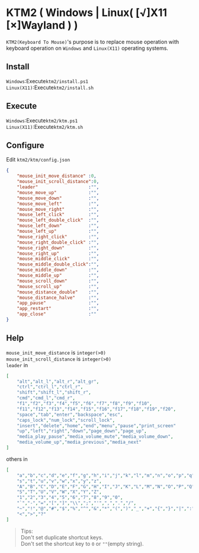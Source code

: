 # KTM2 ( Windows | Linux( [√]X11 [×]Wayland ) )
`KTM2(Keyboard To Mouse)`'s purpose is to replace mouse operation with 
keyboard operation on `Windows` and `Linux(X11)` operating systems.
## Install
`Windows`:Execute`ktm2/install.ps1`  
`Linux(X11)`:Execute`ktm2/install.sh`  
## Execute
`Windows`:Execute`ktm2/ktm.ps1`  
`Linux(X11)`:Execute`ktm2/ktm.sh`  
## Configure
Edit `ktm2/ktm/config.json`
```json
{
    "mouse_init_move_distance" :0,
    "mouse_init_scroll_distance":0,
    "leader"                   :"",
    "mouse_move_up"            :"",
    "mouse_move_down"          :"",
    "mouse_move_left"          :"",
    "mouse_move_right"         :"",
    "mouse_left_click"         :"",
    "mouse_left_double_click"  :"",
    "mouse_left_down"          :"",
    "mouse_left_up"            :"",
    "mouse_right_click"        :"",
    "mouse_right_double_click" :"",
    "mouse_right_down"         :"",
    "mouse_right_up"           :"",
    "mouse_middle_click"       :"",
    "mouse_middle_double_click":"",
    "mouse_middle_down"        :"",
    "mouse_middle_up"          :"",
    "mouse_scroll_down"        :"",
    "mouse_scroll_up"          :"",
    "mouse_distance_double"    :"",
    "mouse_distance_halve"     :"",
    "app_pause"                :"",
    "app_restart"              :"",
    "app_close"                :""
}
```
## Help
`mouse_init_move_distance` is `integer(>0)`  
`mouse_init_scroll_distance` is `integer(>0)`  
`leader` in
```json
[
    "alt","alt_l","alt_r","alt_gr",
    "ctrl","ctrl_l","ctrl_r",
    "shift","shift_l","shift_r",
    "cmd","cmd_l","cmd_r",
    "f1","f2","f3","f4","f5","f6","f7","f8","f9","f10",
    "f11","f12","f13","f14","f15","f16","f17","f18","f19","f20",
    "space","tab","enter","backspace","esc",
    "caps_lock","num_lock","scroll_lock",
    "insert","delete","home","end","menu","pause","print_screen"
    "up","left","right","down","page_down","page_up",
    "media_play_pause","media_volume_mute","media_volume_down",
    "media_volume_up","media_previous","media_next"
]
```
others in
```json
[
    "a","b","c","d","e","f","g","h","i","j","k","l","m","n","o","p","q","r",
    "s","t","u","v","w","x","y","z",
    "A","B","C","D","E","F","G","H","I","J","K","L","M","N","O","P","Q","R",
    "S","T","U","V","W","X","Y","Z",
    "1","2","3","4","5","6","7","8","9","0",
    "`","-","=","[","]","\\",";","'",",",".","/",
    "~","!","@","#","$","%","^","&","*","(",")","_","+","{","}","|",":","\"",
    "<",">","?"
]
```
> Tips:  
> Don't set duplicate shortcut keys.  
> Don't set the shortcut key to `0` or `""`(empty string).  
